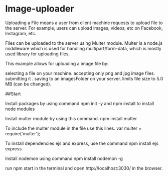 # Image-uploader

Uploading a File means a user from client machine requests to upload file to the server. For example, users can upload images, videos, etc on Facebook, Instagram, etc.

Files can be uploaded to the server using Multer module. Multer is a node.js middleware which is used for handling multipart/form-data, which is mostly used library for uploading files.

This example allows for uploading a image file by:

selecting a file on your machine.
accepting only png and jpg image files.
submitting it .
saving to an imagesFolder on your server.
limits file size to 5.0 MB (can be changed).

##Start

Install packages by using command
npm init -y
and npm install to install node modules

Install multer module by using this command.
npm install multer

To include the multer module in the file use this lines.
var multer = require('multer');

To install dependencies ejs and express, use the command
npm install ejs express

Install nodemon using command
npm install nodemon -g

run npm start in the terminal  and 
open http://localhost:3030/ in the browser.

